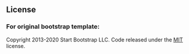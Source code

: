 ## License

### For original bootstrap template:
Copyright 2013-2020 Start Bootstrap LLC. Code released under the [MIT](https://github.com/StartBootstrap/startbootstrap-bare/blob/master/LICENSE) license.
